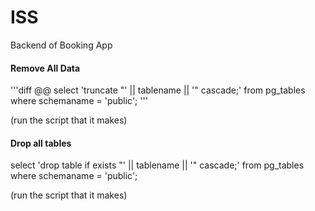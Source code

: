 # ISS
Backend of Booking App


#### Remove All Data

'''diff
@@ select 'truncate "' || tablename || '" cascade;' 
  from pg_tables
 where schemaname = 'public';
 '''


(run the script that it makes)


#### Drop all tables

select 'drop table if exists "' || tablename || '" cascade;' 
  from pg_tables
 where schemaname = 'public';

(run the script that it makes)
